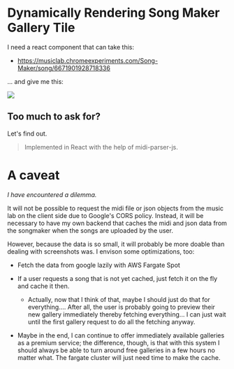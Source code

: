 # Dynamically Rendering Song Maker Gallery Tile

I need a react component that can take this:

- https://musiclab.chromeexperiments.com/Song-Maker/song/6671901928718336

... and give me this:

<img src="https://i.imgur.com/D2ovjwy.png" />

## Too much to ask for?

Let's find out.

> Implemented in React with the help of midi-parser-js.

# A caveat

*I have encountered a dilemma.*

It will not be possible to request the midi file or json objects from the
music lab on the client side due to Google's CORS policy. Instead, it will
be necessary to have my own backend that caches the midi and json data from
the songmaker when the songs are uploaded by the user.

However, because the data is so small, it will probably be more doable than
dealing with screenshots was. I envison some optimizations, too:

- Fetch the data from google lazily with AWS Fargate Spot

- If a user requests a song that is not yet cached, just fetch it on the fly
    and cache it then.

    - Actually, now that I think of that, maybe I should just do that for
        everything.... After all, the user is probably going to preview
        their new gallery immediately thereby fetching everything... I can just
        wait until the first gallery request to do all the fetching anyway.

- Maybe in the end, I can continue to offer immediately available galleries as
    a premium service; the difference, though, is that with this system
    I should always be able to turn around free galleries in a few hours no
    matter what. The fargate cluster will just need time to make the cache.

